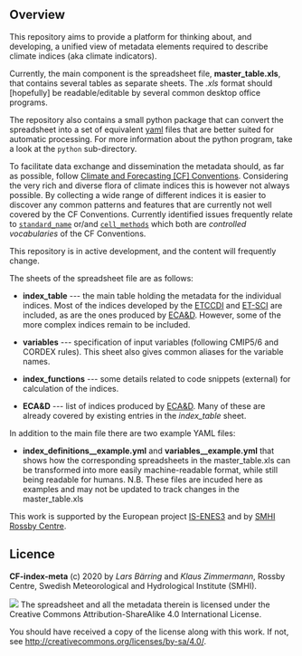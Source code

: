 ## Overview ##

This repository aims to provide a platform for thinking about,
and developing, a unified view of metadata elements required to
describe climate indices (aka climate indicators).

Currently, the main component is the spreadsheet file, **master_table.xls**,
that contains several tables as separate sheets. The *.xls* format should
[hopefully] be readable/editable by several common desktop office programs.

The repository also contains a small python package that can convert the
spreadsheet into a set of equivalent [yaml](https://yaml.org/) files that are
better suited for automatic processing. For more information about the python
program, take a look at the `python` sub-directory.

To facilitate data exchange and dissemination the metadata should,
as far as possible, follow
[Climate and Forecasting [CF] Conventions](http://cfconventions.org/).
Considering the very rich and diverse flora of climate indices this
is however not always possible. By collecting a wide range of
different indices it is easier to discover any common patterns and
features that are currently not well covered by the CF Conventions.
Currently identified issues frequently relate to
[`standard_name`](http://cfconventions.org/Data/cf-conventions/cf-conventions-1.8/cf-conventions.html#standard-name)
or/and [`cell_methods`](http://cfconventions.org/Data/cf-conventions/cf-conventions-1.8/cf-conventions.html#cell-methods)
which both are *controlled vocabularies* of the CF Conventions.

This repository is in active development, and the content will frequently change.

The sheets of the spreadsheet file are as follows:

* **index_table**  ---  the main table holding the metadata for the
individual indices. Most of the indices developed by the
[ETCCDI](https://www.wcrp-climate.org/etccdi) and [ET-SCI](https://climpact-sci.org/about/project/)
are included, as are the ones produced by
[ECA&D](https://www.ecad.eu/indicesextremes/index.php).
However, some of the more complex indices remain to be included.

* **variables**  ---  specification of input variables (following CMIP5/6 and
CORDEX rules). This sheet also gives common aliases for the variable names.

* **index_functions**  ---  some details related to code snippets (external)
for calculation of the indices.

* **ECA&D**  ---  list of indices produced by
[ECA&D](https://www.ecad.eu/indicesextremes/index.php). Many of these are
already covered by existing entries in the *index_table* sheet.

In addition to the main file there are two example YAML files:

* **index_definitions__example.yml** and **variables__example.yml** that shows
how the corresponding spreadsheets in the master_table.xls can be transformed
into more easily machine-readable format, while still being readable for humans.
N.B. These files are incuded here as examples and may not be updated to track
changes in the master_table.xls


This work is supported by the European project [IS-ENES3](https://is.enes.org/)
and by [SMHI Rossby Centre](https://www.smhi.se/en/research/research-departments/climate-research-rossby-centre2-552).


## Licence ##

**CF-index-meta** (c) 2020 by *Lars Bärring* and *Klaus Zimmermann*, Rossby
Centre, Swedish Meteorological and Hydrological Institute (SMHI).

![](https://i.creativecommons.org/l/by-sa/4.0/88x31.png) The spreadsheet and all
the metadata therein is licensed under the Creative Commons
Attribution-ShareAlike 4.0 International License.

You should have received a copy of the license along with this
work. If not, see <http://creativecommons.org/licenses/by-sa/4.0/>.
